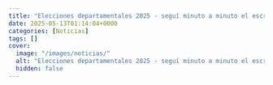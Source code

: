 ```yaml
---
title: "Elecciones departamentales 2025 - seguí minuto a minuto el escrutinio de la Corte Electoral"
date: 2025-05-13T01:14:04+0000
categories: [Noticias]
tags: []
cover:
  image: "/images/noticias/"
  alt: "Elecciones departamentales 2025 - seguí minuto a minuto el escrutinio de la Corte Electoral"
  hidden: false
---
```



